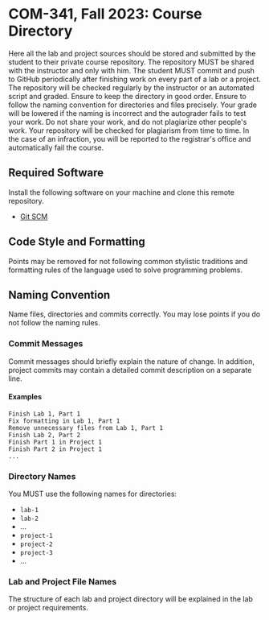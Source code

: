 # COM-341, Fall 2023: Course Directory

Here all the lab and project sources should be stored and submitted by the
student to their private course repository. The repository MUST be shared with
the instructor and only with him. The student MUST commit and push to GitHub
periodically after finishing work on every part of a lab or a project. The
repository will be checked regularly by the instructor or an automated script
and graded. Ensure to keep the directory in good order. Ensure to follow the
naming convention for directories and files precisely. Your grade will be
lowered if the naming is incorrect and the autograder fails to test your work.
Do not share your work, and do not plagiarize other people's work. Your
repository will be checked for plagiarism from time to time. In the case of an
infraction, you will be reported to the registrar's office and automatically
fail the course.

## Required Software

Install the following software on your machine and clone this remote repository.

* [Git SCM](https://git-scm.com)

## Code Style and Formatting

Points may be removed for not following common stylistic traditions and
formatting rules of the language used to solve programming problems.

## Naming Convention

Name files, directories and commits correctly. You may lose points if you do not
follow the naming rules.

### Commit Messages

Commit messages should briefly explain the nature of change. In addition,
project commits may contain a detailed commit description on a separate line.

#### Examples

```
Finish Lab 1, Part 1
Fix formatting in Lab 1, Part 1
Remove unnecessary files from Lab 1, Part 1
Finish Lab 2, Part 2
Finish Part 1 in Project 1
Finish Part 2 in Project 1
...
```

### Directory Names

You MUST use the following names for directories:

* `lab-1`
* `lab-2`
* ...
* `project-1`
* `project-2`
* `project-3`
* ...

### Lab and Project File Names

The structure of each lab and project directory will be explained in the lab or
project requirements.
